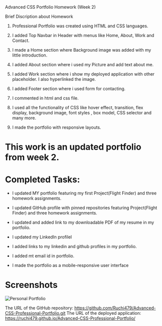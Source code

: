Advanced CSS Portfolio Homework  (Week 2)

Brief Discription about Homework

1. Professional Portfolio was created using HTML and CSS languages.

2. I added Top Navbar in Header with menus like Home, About, Work and Contact.

3. I made a Home section where Background image was added with my little introduction.

4. I added About section where i used my Picture and add text about me.

5. I added Work section where i show my deployed application with other placeholder. I also hyperlinked the image.

6.   I added Footer section where i used form for contacting.

7. I commented in html and css file.

8. I used all the functionality of CSS like hover effect, transition, flex display, background image, font styles , box model, CSS selector and many more.

9. I made the portfolio with responsive layouts.

# This work is an updated portfolio from week 2.
# Completed Tasks:

* I updated MY portfolio featuring my first Project(Flight Finder) and three homework assignments.

* I updated GitHub profile with pinned repositories featuring Project(Flight Finder) and three homework assignments.

* I updated and added link to my downloadable PDF of my resume in my portfolio.

* I updated my LinkedIn profileI

* I added links to my linkedin and github profiles in my portfolio.

* I added mt email id in portfolio.

* I made the portfolio as a mobile-responsive user interface 


# Screenshots
![Personal Portfolio](./Assets/Images/SS.png)

The URL of the GitHub repository: https://github.com/Ruchi479/Advanced-CSS-Professional-Portfolio.git
The URL of the deployed application: https://ruchi479.github.io/Advanced-CSS-Professional-Portfolio/



